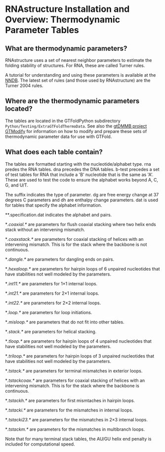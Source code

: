 # RNAstructure Installation and Overview: Thermodynamic Parameter Tables

## What are thermodynamic parameters?

RNAstructure uses a set of nearest neighbor parameters to estimate the folding stability of structures. For RNA, these are called Turner rules.

A tutorial for understanding and using these parameters is available at the [NNDB](https://rna.urmc.rochester.edu/NNDB/). 
The latest set of rules (and those used by RNAstructure) are the Turner 2004 rules.

## Where are the thermodynamic parameters located?

The tables are located in the GTFoldPython subdirectory ``Python/Testing/ExtraGTFoldThermoData``.
See also the [gtDMMB project GTModify](https://github.com/gtDMMB/GTModify) for information on how to modify and prepare these sets of 
thermodynamic parameter data for use with GTFold. 

## What does each table contain? 

The tables are formatted starting with the nucleotide/alphabet type. rna predes the RNA tables. dna precedes the DNA tables. b-test precedes a set of test tables for RNA that include a 'B' nucleotide that is the same as 'A'. These are used to test the code to ensure the alphabet works beyond A, C, G, and U/T.

The suffix indicates the type of parameter. dg are free energy change at 37 degrees C parameters and dh are enthalpy change parameters. dat is used for tables that specify the alphabet information.

&ast;*.specification.dat indicates the alphabet and pairs.

&ast;*.coaxial.&ast;* are parameters for flush coaxial stacking where two helix ends stack without an intervening mismatch.

&ast;*.coaxstack.&ast;* are parameters for coaxial stacking of helices with an intervening mismatch. This is for the stack where the backbone is not continuous.

&ast;*.dangle.&ast;* are parameters for dangling ends on pairs.

&ast;*.hexaloop.&ast;* are parameters for hairpin loops of 6 unpaired nucleotides that have stabilities not well modeled by the parameters.

&ast;*.int11.&ast;* are parameters for 1×1 internal loops.

&ast;*.int21.&ast;* are parameters for 2×1 internal loops.

&ast;*.int22.&ast;* are parameters for 2×2 internal loops.

&ast;*.loop.&ast;* are parameters for loop initiations.

&ast;*.misloop.&ast;* are parameters that do not fit into other tables.

&ast;*.stack.&ast;* are parameters for helical stacking.

&ast;*.tloop.&ast;* are parameters for hairpin loops of 4 unpaired nucleotides that have stabilities not well modeled by the parameters.

&ast;*.triloop.&ast;* are parameters for hairpin loops of 3 unpaired nucleotides that have stabilities not well modeled by the parameters.

&ast;*.tstack.&ast;* are parameters for terminal mismatches in exterior loops.

&ast;*.tstackcoax.&ast;* are parameters for coaxial stacking of helices with an intervening mismatch. This is for the stack where the backbone is continuous.

&ast;*.tstackh.&ast;* are parameters for first mismtaches in hairpin loops.

&ast;*.tstacki.&ast;* are parameters for the mismatches in internal loops.

&ast;*.tstacki23.&ast;* are parameters for the mismatches in 2×3 internal loops.

&ast;*.tstackm.&ast;* are parameters for the mismatches in multibranch loops.

Note that for many terminal stack tables, the AU/GU helix end penalty is included for computational speed.
